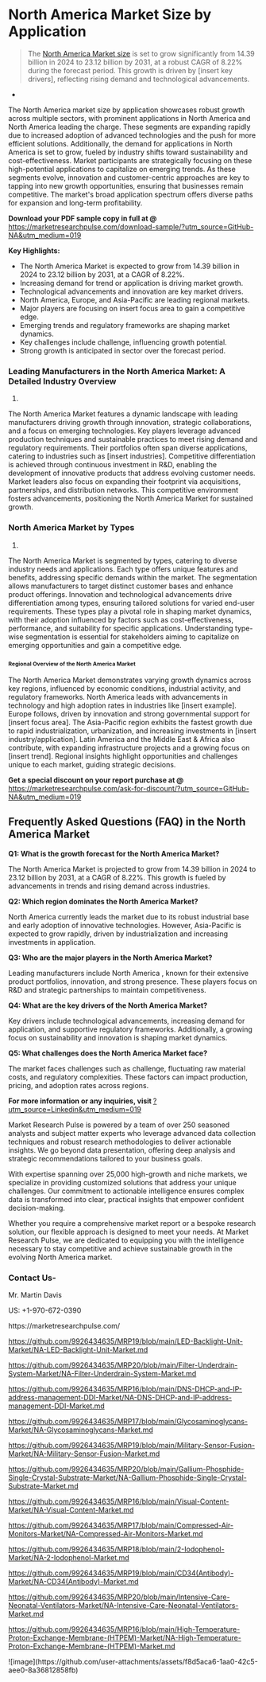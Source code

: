 <h1>North America  Market&nbsp;Size by Application</h1><blockquote><p>The <a href="https://marketresearchpulse.com/download-sample/?utm_source=GitHub-NA&amp;utm_medium=019">North America  Market size</a> is set to grow significantly from 14.39 billion in 2024 to 23.12 billion by 2031, at a robust CAGR of 8.22% during the forecast period. This growth is driven by [insert key drivers], reflecting rising demand and technological advancements.</p></blockquote><ul><li></li></ul><p>The North America  market size by application showcases robust growth across multiple sectors, with prominent applications in North America  and North America  leading the charge. These segments are expanding rapidly due to increased adoption of advanced technologies and the push for more efficient solutions. Additionally, the demand for applications in North America  is set to grow, fueled by industry shifts toward sustainability and cost-effectiveness. Market participants are strategically focusing on these high-potential applications to capitalize on emerging trends. As these segments evolve, innovation and customer-centric approaches are key to tapping into new growth opportunities, ensuring that businesses remain competitive. The market's broad application spectrum offers diverse paths for expansion and long-term profitability.</p><p><strong>Download your PDF sample copy in full at @ </strong><a href="https://marketresearchpulse.com/download-sample/?utm_source=GitHub-NA&amp;utm_medium=019">https://marketresearchpulse.com/download-sample/?utm_source=GitHub-NA&amp;utm_medium=019</a></p><p><strong>Key Highlights: </strong></p><ul><li>The North America  Market is expected to grow from 14.39 billion in 2024 to 23.12 billion by 2031, at a CAGR of 8.22%.</li><li>Increasing demand for trend or application is driving market growth.</li><li>Technological advancements and innovation are key market drivers.</li><li>North America, Europe, and Asia-Pacific are leading regional markets.</li><li>Major players are focusing on insert focus area to gain a competitive edge.</li><li>Emerging trends and regulatory frameworks are shaping market dynamics.</li><li>Key challenges include challenge, influencing growth potential.</li><li>Strong growth is anticipated in sector over the forecast period.</li></ul><h3>Leading Manufacturers in the North America  Market: A Detailed Industry Overview</h3><ol><li></li></ol><div class="flex max-w-full flex-col flex-grow"><div class="min-h-8 text-message flex w-full flex-col items-end gap-2 whitespace-normal break-words [.text-message+&amp;]:mt-5" dir="auto" data-message-author-role="assistant" data-message-id="fd8432e4-4910-450d-b182-61b7bfb0a01f" data-message-model-slug="gpt-4o"><div class="flex w-full flex-col gap-1 empty:hidden first:pt-[3px]"><div class="markdown prose w-full break-words dark:prose-invert light"><p>The North America  Market features a dynamic landscape with leading manufacturers driving growth through innovation, strategic collaborations, and a focus on emerging technologies. Key players leverage advanced production techniques and sustainable practices to meet rising demand and regulatory requirements. Their portfolios often span diverse applications, catering to industries such as [insert industries]. Competitive differentiation is achieved through continuous investment in R&amp;D, enabling the development of innovative products that address evolving customer needs. Market leaders also focus on expanding their footprint via acquisitions, partnerships, and distribution networks. This competitive environment fosters advancements, positioning the North America  Market for sustained growth.</p></div></div></div></div><h3>North America  Market by Types</h3><ol><li></li></ol><div class="flex max-w-full flex-col flex-grow"><div class="min-h-8 text-message flex w-full flex-col items-end gap-2 whitespace-normal break-words [.text-message+&amp;]:mt-5" dir="auto" data-message-author-role="assistant" data-message-id="084470be-0bb7-4664-bddf-5156b4f41249" data-message-model-slug="gpt-4o-mini"><div class="flex w-full flex-col gap-1 empty:hidden first:pt-[3px]"><div class="markdown prose w-full break-words dark:prose-invert light"><p>The North America  Market is segmented by types, catering to diverse industry needs and applications. Each type offers unique features and benefits, addressing specific demands within the market. The segmentation allows manufacturers to target distinct customer bases and enhance product offerings. Innovation and technological advancements drive differentiation among types, ensuring tailored solutions for varied end-user requirements. These types play a pivotal role in shaping market dynamics, with their adoption influenced by factors such as cost-effectiveness, performance, and suitability for specific applications. Understanding type-wise segmentation is essential for stakeholders aiming to capitalize on emerging opportunities and gain a competitive edge.</p></div></div></div></div><h3><span style="font-size: 11px;">Regional Overview of the North America  Market</span></h3><div class="flex max-w-full flex-col flex-grow"><div class="min-h-8 text-message flex w-full flex-col items-end gap-2 whitespace-normal break-words [.text-message+&amp;]:mt-5" dir="auto" data-message-author-role="assistant" data-message-id="e9038762-ce64-4e30-91c9-9bd413514231" data-message-model-slug="gpt-4o-mini"><div class="flex w-full flex-col gap-1 empty:hidden first:pt-[3px]"><div class="markdown prose w-full break-words dark:prose-invert light"><p>The North America  Market demonstrates varying growth dynamics across key regions, influenced by economic conditions, industrial activity, and regulatory frameworks. North America leads with advancements in technology and high adoption rates in industries like [insert example]. Europe follows, driven by innovation and strong governmental support for [insert focus area]. The Asia-Pacific region exhibits the fastest growth due to rapid industrialization, urbanization, and increasing investments in [insert industry/application]. Latin America and the Middle East &amp; Africa also contribute, with expanding infrastructure projects and a growing focus on [insert trend]. Regional insights highlight opportunities and challenges unique to each market, guiding strategic decisions.</p></div></div></div></div><p><strong>Get a special discount on your report purchase at @ </strong><a href="https://marketresearchpulse.com/ask-for-discount/?utm_source=GitHub-NA&amp;utm_medium=019">https://marketresearchpulse.com/ask-for-discount/?utm_source=GitHub-NA&amp;utm_medium=019</a></p><h2>Frequently Asked Questions (FAQ) in the North America  Market</h2><p><strong>Q1: What is the growth forecast for the North America  Market?</strong></p><p>The North America  Market is projected to grow from 14.39 billion in 2024 to 23.12 billion by 2031, at a CAGR of 8.22%. This growth is fueled by advancements in trends and rising demand across industries.</p><p><strong>Q2: Which region dominates the North America  Market?</strong></p><p>North America currently leads the market due to its robust industrial base and early adoption of innovative technologies. However, Asia-Pacific is expected to grow rapidly, driven by industrialization and increasing investments in application.</p><p><strong>Q3: Who are the major players in the North America  Market?</strong></p><p>Leading manufacturers include North America , known for their extensive product portfolios, innovation, and strong presence. These players focus on R&amp;D and strategic partnerships to maintain competitiveness.</p><p><strong>Q4: What are the key drivers of the North America  Market?</strong></p><p>Key drivers include technological advancements, increasing demand for application, and supportive regulatory frameworks. Additionally, a growing focus on sustainability and innovation is shaping market dynamics.</p><p><strong>Q5: What challenges does the North America  Market face?</strong></p><p>The market faces challenges such as challenge, fluctuating raw material costs, and regulatory complexities. These factors can impact production, pricing, and adoption rates across regions.</p><p><strong>For more information or any inquiries, visit&nbsp;</strong><a href="?utm_source=Linkedin&utm_medium=019">?utm_source=Linkedin&utm_medium=019</a></p><p>Market Research Pulse is powered by a team of over 250 seasoned analysts and subject matter experts who leverage advanced data collection techniques and robust research methodologies to deliver actionable insights. We go beyond data presentation, offering deep analysis and strategic recommendations tailored to your business goals.</p><p>With expertise spanning over 25,000 high-growth and niche markets, we specialize in providing customized solutions that address your unique challenges. Our commitment to actionable intelligence ensures complex data is transformed into clear, practical insights that empower confident decision-making.</p><p>Whether you require a comprehensive market report or a bespoke research solution, our flexible approach is designed to meet your needs. At Market Research Pulse, we are dedicated to equipping you with the intelligence necessary to stay competitive and achieve sustainable growth in the evolving North America  market.</p><h3><strong>Contact Us-</strong></h3><p>Mr. Martin Davis</p><p>US: +1-970-672-0390</p><p>https://marketresearchpulse.com/</p><p><a href="https://github.com/9926434635/MRP19/blob/main/LED-Backlight-Unit-Market/NA-LED-Backlight-Unit-Market.md">https://github.com/9926434635/MRP19/blob/main/LED-Backlight-Unit-Market/NA-LED-Backlight-Unit-Market.md</a></p><p><a href="https://github.com/9926434635/MRP20/blob/main/Filter-Underdrain-System-Market/NA-Filter-Underdrain-System-Market.md">https://github.com/9926434635/MRP20/blob/main/Filter-Underdrain-System-Market/NA-Filter-Underdrain-System-Market.md</a></p><p><a href="https://github.com/9926434635/MRP16/blob/main/DNS-DHCP-and-IP-address-management-DDI-Market/NA-DNS-DHCP-and-IP-address-management-DDI-Market.md">https://github.com/9926434635/MRP16/blob/main/DNS-DHCP-and-IP-address-management-DDI-Market/NA-DNS-DHCP-and-IP-address-management-DDI-Market.md</a></p><p><a href="https://github.com/9926434635/MRP17/blob/main/Glycosaminoglycans-Market/NA-Glycosaminoglycans-Market.md">https://github.com/9926434635/MRP17/blob/main/Glycosaminoglycans-Market/NA-Glycosaminoglycans-Market.md</a></p><p><a href="https://github.com/9926434635/MRP19/blob/main/Military-Sensor-Fusion-Market/NA-Military-Sensor-Fusion-Market.md">https://github.com/9926434635/MRP19/blob/main/Military-Sensor-Fusion-Market/NA-Military-Sensor-Fusion-Market.md</a></p><p><a href="https://github.com/9926434635/MRP20/blob/main/Gallium-Phosphide-Single-Crystal-Substrate-Market/NA-Gallium-Phosphide-Single-Crystal-Substrate-Market.md">https://github.com/9926434635/MRP20/blob/main/Gallium-Phosphide-Single-Crystal-Substrate-Market/NA-Gallium-Phosphide-Single-Crystal-Substrate-Market.md</a></p><p><a href="https://github.com/9926434635/MRP16/blob/main/Visual-Content-Market/NA-Visual-Content-Market.md">https://github.com/9926434635/MRP16/blob/main/Visual-Content-Market/NA-Visual-Content-Market.md</a></p><p><a href="https://github.com/9926434635/MRP17/blob/main/Compressed-Air-Monitors-Market/NA-Compressed-Air-Monitors-Market.md">https://github.com/9926434635/MRP17/blob/main/Compressed-Air-Monitors-Market/NA-Compressed-Air-Monitors-Market.md</a></p><p><a href="https://github.com/9926434635/MRP18/blob/main/2-Iodophenol-Market/NA-2-Iodophenol-Market.md">https://github.com/9926434635/MRP18/blob/main/2-Iodophenol-Market/NA-2-Iodophenol-Market.md</a></p><p><a href="https://github.com/9926434635/MRP19/blob/main/CD34(Antibody)-Market/NA-CD34(Antibody)-Market.md">https://github.com/9926434635/MRP19/blob/main/CD34(Antibody)-Market/NA-CD34(Antibody)-Market.md</a></p><p><a href="https://github.com/9926434635/MRP20/blob/main/Intensive-Care-Neonatal-Ventilators-Market/NA-Intensive-Care-Neonatal-Ventilators-Market.md">https://github.com/9926434635/MRP20/blob/main/Intensive-Care-Neonatal-Ventilators-Market/NA-Intensive-Care-Neonatal-Ventilators-Market.md</a></p><p><a href="https://github.com/9926434635/MRP16/blob/main/High-Temperature-Proton-Exchange-Membrane-(HTPEM)-Market/NA-High-Temperature-Proton-Exchange-Membrane-(HTPEM)-Market.md">https://github.com/9926434635/MRP16/blob/main/High-Temperature-Proton-Exchange-Membrane-(HTPEM)-Market/NA-High-Temperature-Proton-Exchange-Membrane-(HTPEM)-Market.md</a></p>
![image](https://github.com/user-attachments/assets/f8d5aca6-1aa0-42c5-aee0-8a36812858fb)
